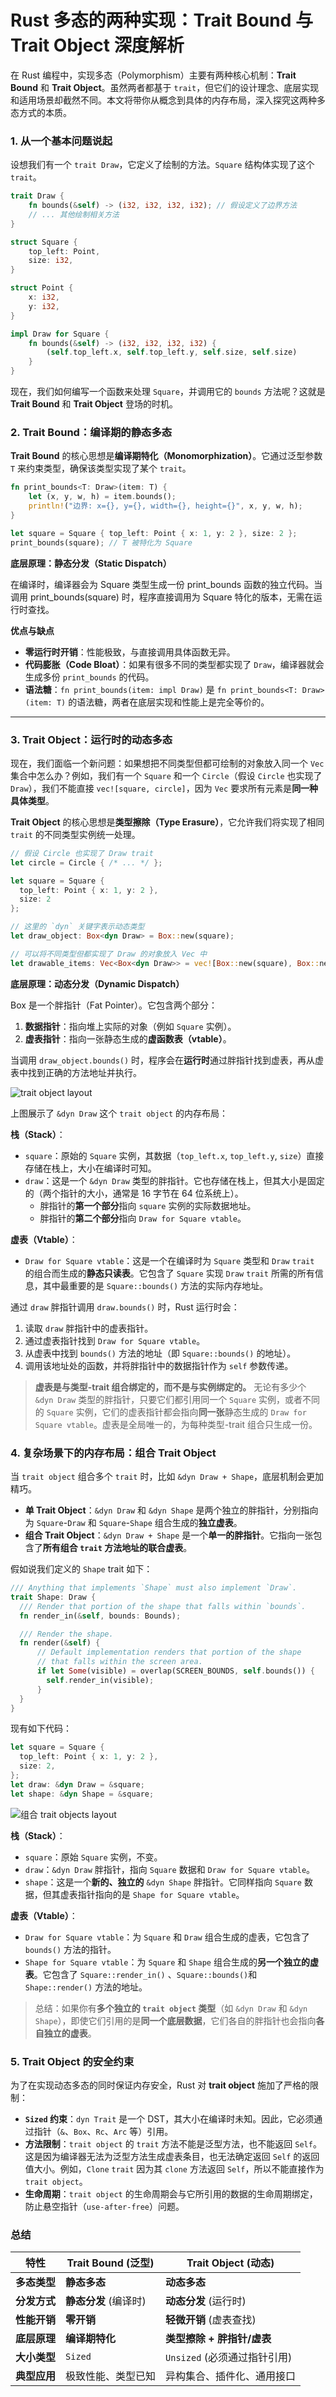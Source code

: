 # Rust 多态的两种实现：Trait Bound 与 Trait Object 深度解析

在 Rust 编程中，实现多态（Polymorphism）主要有两种核心机制：**Trait Bound** 和 **Trait Object**。虽然两者都基于 `trait`，但它们的设计理念、底层实现和适用场景却截然不同。本文将带你从概念到具体的内存布局，深入探究这两种多态方式的本质。

### 1. 从一个基本问题说起

设想我们有一个 `trait Draw`，它定义了绘制的方法。`Square` 结构体实现了这个 `trait`。

```rust
trait Draw {
    fn bounds(&self) -> (i32, i32, i32, i32); // 假设定义了边界方法
    // ... 其他绘制相关方法
}

struct Square {
    top_left: Point,
    size: i32,
}

struct Point {
    x: i32,
    y: i32,
}

impl Draw for Square {
    fn bounds(&self) -> (i32, i32, i32, i32) {
        (self.top_left.x, self.top_left.y, self.size, self.size)
    }
}
```

现在，我们如何编写一个函数来处理 `Square`，并调用它的 `bounds` 方法呢？这就是 **Trait Bound** 和 **Trait Object** 登场的时机。

### 2. Trait Bound：编译期的静态多态

**Trait Bound** 的核心思想是**编译期特化（Monomorphization）**。它通过泛型参数 `T` 来约束类型，确保该类型实现了某个 `trait`。

```rust
fn print_bounds<T: Draw>(item: T) {
    let (x, y, w, h) = item.bounds();
    println!("边界: x={}, y={}, width={}, height={}", x, y, w, h);
}

let square = Square { top_left: Point { x: 1, y: 2 }, size: 2 };
print_bounds(square); // T 被特化为 Square
```

**底层原理：静态分发（Static Dispatch）**

在编译时，编译器会为 Square 类型生成一份 print_bounds 函数的独立代码。当调用 print_bounds(square) 时，程序直接调用为 Square 特化的版本，无需在运行时查找。

**优点与缺点**

- **零运行时开销**：性能极致，与直接调用具体函数无异。
- **代码膨胀（Code Bloat）**：如果有很多不同的类型都实现了 `Draw`，编译器就会生成多份 `print_bounds` 的代码。
- **语法糖**：`fn print_bounds(item: impl Draw)` 是 `fn print_bounds<T: Draw>(item: T)` 的语法糖，两者在底层实现和性能上是完全等价的。

------

### 3. Trait Object：运行时的动态多态

现在，我们面临一个新问题：如果想把不同类型但都可绘制的对象放入同一个 `Vec` 集合中怎么办？例如，我们有一个 `Square` 和一个 `Circle`（假设 `Circle` 也实现了 `Draw`），我们不能直接 `vec![square, circle]`，因为 `Vec` 要求所有元素是**同一种具体类型**。

**Trait Object** 的核心思想是**类型擦除（Type Erasure）**，它允许我们将实现了相同 `trait` 的不同类型实例统一处理。

```rust
// 假设 Circle 也实现了 Draw trait
let circle = Circle { /* ... */ };

let square = Square {
  top_left: Point { x: 1, y: 2 },
  size: 2
};

// 这里的 `dyn` 关键字表示动态类型
let draw_object: Box<dyn Draw> = Box::new(square);

// 可以将不同类型但都实现了 Draw 的对象放入 Vec 中
let drawable_items: Vec<Box<dyn Draw>> = vec![Box::new(square), Box::new(circle)];
```

**底层原理：动态分发（Dynamic Dispatch）**

Box<dyn Draw> 是一个胖指针（Fat Pointer）。它包含两个部分：

1. **数据指针**：指向堆上实际的对象（例如 `Square` 实例）。
2. **虚表指针**：指向一张静态生成的**虚函数表（vtable）**。

当调用 `draw_object.bounds()` 时，程序会在**运行时**通过胖指针找到虚表，再从虚表中找到正确的方法地址并执行。

![trait object layout](assets/trait-object-layout.png)

上图展示了 `&dyn Draw` 这个 `trait object` 的内存布局：

**栈（Stack）**：

- `square`：原始的 `Square` 实例，其数据（`top_left.x`, `top_left.y`, `size`）直接存储在栈上，大小在编译时可知。
- `draw`：这是一个 `&dyn Draw` 类型的胖指针。它也存储在栈上，但其大小是固定的（两个指针的大小，通常是 16 字节在 64 位系统上）。
  - 胖指针的**第一个部分**指向 `square` 实例的实际数据地址。
  - 胖指针的**第二个部分**指向 `Draw for Square vtable`。

**虚表（Vtable）**：

- `Draw for Square vtable`：这是一个在编译时为 `Square` 类型和 `Draw` `trait` 的组合而生成的**静态只读表**。它包含了 `Square` 实现 `Draw` `trait` 所需的所有信息，其中最重要的是 `Square::bounds()` 方法的实际内存地址。

通过 `draw` 胖指针调用 `draw.bounds()` 时，Rust 运行时会：

1. 读取 `draw` 胖指针中的虚表指针。
2. 通过虚表指针找到 `Draw for Square vtable`。
3. 从虚表中找到 `bounds()` 方法的地址（即 `Square::bounds()` 的地址）。
4. 调用该地址处的函数，并将胖指针中的数据指针作为 `self` 参数传递。

> **虚表是与类型-trait 组合绑定的，而不是与实例绑定的。** 无论有多少个 `&dyn Draw` 类型的胖指针，只要它们都引用同一个 `Square` 实例，或者不同的 `Square` 实例，它们的虚表指针都会指向**同一张**静态生成的 `Draw for Square vtable`。虚表是全局唯一的，为每种类型-trait 组合只生成一份。

### 4. 复杂场景下的内存布局：组合 Trait Object

当 `trait object` 组合多个 `trait` 时，比如 `&dyn Draw + Shape`，底层机制会更加精巧。

- **单 Trait Object**：`&dyn Draw` 和 `&dyn Shape` 是两个独立的胖指针，分别指向为 `Square`-`Draw` 和 `Square`-`Shape` 组合生成的**独立虚表**。
- **组合 Trait Object**：`&dyn Draw + Shape` 是一个**单一的胖指针**。它指向一张包含了**所有组合 `trait` 方法地址的联合虚表**。

假如说我们定义的 `Shape` trait 如下：

```rust
/// Anything that implements `Shape` must also implement `Draw`.
trait Shape: Draw {
  /// Render that portion of the shape that falls within `bounds`.
  fn render_in(&self, bounds: Bounds);

  /// Render the shape.
  fn render(&self) {
      // Default implementation renders that portion of the shape
      // that falls within the screen area.
      if let Some(visible) = overlap(SCREEN_BOUNDS, self.bounds()) {
        self.render_in(visible);
      }
  }
}
```

现有如下代码：

```rust
let square = Square {
  top_left: Point { x: 1, y: 2 },
  size: 2,
};
let draw: &dyn Draw = &square;
let shape: &dyn Shape = &square;
```

![组合 trait objects layout](assets/combined-trait-object-layout.png)

**栈（Stack）**：

- `square`：原始 `Square` 实例，不变。
- `draw`：`&dyn Draw` 胖指针，指向 `Square` 数据和 `Draw for Square vtable`。
- `shape`：这是一个**新的、独立的** `&dyn Shape` 胖指针。它同样指向 `Square` 数据，但其虚表指针指向的是 `Shape for Square vtable`。

**虚表（Vtable）**：

- `Draw for Square vtable`：为 `Square` 和 `Draw` 组合生成的虚表，它包含了 `bounds()` 方法的指针。
- `Shape for Square vtable`：为 `Square` 和 `Shape` 组合生成的**另一个独立的虚表**。它包含了 `Square::render_in()` 、`Square::bounds()`和 `Shape::render()` 方法的地址。

> 总结：如果你有**多个独立的 `trait object` 类型**（如 `&dyn Draw` 和 `&dyn Shape`），即使它们引用的是**同一个底层数据**，它们各自的胖指针也会指向**各自独立的虚表**。

### 5. Trait Object 的安全约束

为了在实现动态多态的同时保证内存安全，Rust 对 **trait object** 施加了严格的限制：

- **`Sized` 约束**：`dyn Trait` 是一个 DST，其大小在编译时未知。因此，它必须通过指针（`&`、`Box`、`Rc`、`Arc` 等）引用。
- **方法限制**：`trait object` 的 `trait` 方法不能是泛型方法，也不能返回 `Self`。这是因为编译器无法为泛型方法生成虚表条目，也无法确定返回 `Self` 的返回值大小。例如，`Clone` `trait` 因为其 `clone` 方法返回 `Self`，所以不能直接作为 `trait object`。
- **生命周期**：`trait object` 的生命周期会与它所引用的数据的生命周期绑定，防止悬空指针（`use-after-free`）问题。

### 总结

| 特性         | Trait Bound (泛型)    | Trait Object (动态)          |
| ------------ | --------------------- | ---------------------------- |
| **多态类型** | **静态多态**          | **动态多态**                 |
| **分发方式** | **静态分发** (编译时) | **动态分发** (运行时)        |
| **性能开销** | **零开销**            | **轻微开销** (虚表查找)      |
| **底层原理** | **编译期特化**        | **类型擦除 + 胖指针/虚表**   |
| **大小类型** | `Sized`               | `Unsized` (必须通过指针引用) |
| **典型应用** | 极致性能、类型已知    | 异构集合、插件化、通用接口   |
